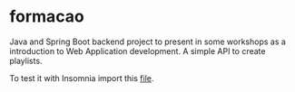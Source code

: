 # formacao

Java and Spring Boot backend project to present in some workshops as a introduction to Web Application development. A simple API to create playlists.

To test it with Insomnia import this [file](https://github.com/mac-crq-113/formacao/blob/main/demo/files/Insomnia-v1.json).

